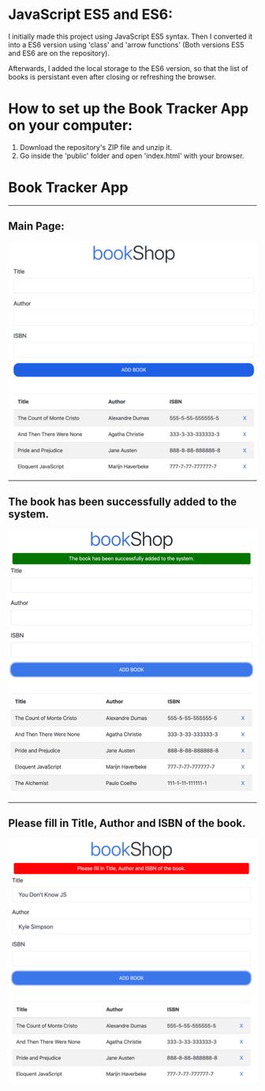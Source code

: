 # JavaScript ES5 and ES6:
I initially made this project using JavaScript ES5 syntax. Then I converted it into a ES6 version using 'class' and 'arrow functions' (Both versions ES5 and ES6 are on the repository).

Afterwards, I added the local storage to the ES6 version, so that the list of books is persistant even after closing or refreshing the browser.

# How to set up the Book Tracker App on your computer:
1. Download the repository's ZIP file and unzip it.
2. Go inside the 'public' folder and open 'index.html' with your browser.

# Book Tracker App

***

## Main Page:
![](images/image01.png)

***

## The book has been successfully added to the system.
![](images/image02.png)

***

## Please fill in Title, Author and ISBN of the book.
![](images/image03.png)

